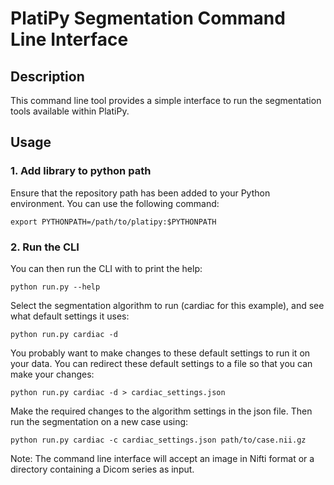 # PlatiPy Segmentation Command Line Interface

## Description

This command line tool provides a simple interface to run the segmentation tools available within
PlatiPy.

## Usage

### 1. Add library to python path

Ensure that the repository path has been added to your Python environment. You can use the
following command:

```
export PYTHONPATH=/path/to/platipy:$PYTHONPATH
```

### 2. Run the CLI

You can then run the CLI with to print the help:

```
python run.py --help
```

Select the segmentation algorithm to run (cardiac for this example), and see what default settings
it uses:

```
python run.py cardiac -d
```

You probably want to make changes to these default settings to run it on your data. You can
redirect these default settings to a file so that you can make your changes:

```
python run.py cardiac -d > cardiac_settings.json
```

Make the required changes to the algorithm settings in the json file. Then run the segmentation on
a new case using:

```
python run.py cardiac -c cardiac_settings.json path/to/case.nii.gz
```

Note: The command line interface will accept an image in Nifti format or a directory containing a
Dicom series as input.
